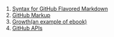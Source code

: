 1. [Syntax for GitHub Flavored Markdown](https://github.com/guodongxiaren/README)
2. [GitHub Markup](https://github.com/github/markup)
3. [Growth(an example of ebook)](https://github.com/phodal/growth-ebook)
4. [GitHub APIs](https://developer.github.com/v3/)
